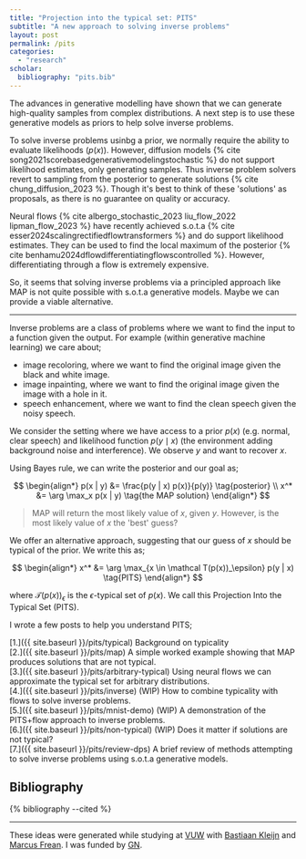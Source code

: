 ```yaml
---
title: "Projection into the typical set: PITS"
subtitle: "A new approach to solving inverse problems"
layout: post
permalink: /pits
categories: 
  - "research"
scholar:
  bibliography: "pits.bib"
---
```


The advances in generative modelling have shown that we can generate high-quality samples from complex distributions.
A next step is to use these generative models as priors to help solve inverse problems.

To solve inverse problems usinbg a prior, we normally require the ability to evaluate likelihoods ($p(x)$). However, diffusion models {% cite song2021scorebasedgenerativemodelingstochastic %} do not support likelihood estimates, only generating samples. Thus inverse problem solvers revert to sampling from the posterior to generate solutions {% cite chung_diffusion_2023 %}. Though it's best to think of these 'solutions' as proposals, as there is no guarantee on quality or accuracy.

Neural flows {% cite albergo_stochastic_2023 liu_flow_2022 lipman_flow_2023 %} have recently achieved s.o.t.a {% cite esser2024scalingrectifiedflowtransformers %} and do support likelihood estimates. They can be used to find the local maximum of the posterior {% cite benhamu2024dflowdifferentiatingflowscontrolled %}. However, differentiating through a flow is extremely expensive.

So, it seems that solving inverse problems via a principled approach like MAP is not quite possible with s.o.t.a generative models.
Maybe we can provide a viable alternative.

***

Inverse problems are a class of problems where we want to find the input to a function given the output. For example (within generative machine learning) we care about;

- image recoloring, where we want to find the original image given the black and white image.
- image inpainting, where we want to find the original image given the image with a hole in it.
- speech enhancement, where we want to find the clean speech given the noisy speech.

We consider the setting where we have access to a prior $p(x)$ (e.g. normal, clear speech) and likelihood function $p(y \mid x)$ (the environment adding background noise and interference). We observe $y$ and want to recover $x$. 

Using Bayes rule, we can write the posterior and our goal as;

$$
\begin{align*}
p(x | y) &= \frac{p(y | x) p(x)}{p(y)} \tag{posterior} \\
x^* &= \arg \max_x p(x | y) \tag{the MAP solution}
\end{align*}
$$

> MAP will return the most likely value of $x$, given $y$.
However, is the most likely value of $x$ the 'best' guess?

We offer an alternative approach, suggesting that our guess of $x$ should be typical of the prior. 
We write this as;

$$
\begin{align*}
x^* &= \arg \max_{x \in \mathcal T(p(x))_\epsilon} p(y | x) \tag{PITS}
\end{align*}
$$

where $\mathcal T(p(x))_\epsilon$ is the $\epsilon$-typical set of $p(x)$. We call this Projection Into the Typical Set (PITS).

<!-- Note: This assumes we are working in high enough dimensions that the typical set has concentrated and any sample from the prior is very likely to be typical. -->

I wrote a few posts to help you understand PITS;

[1.]({{ site.baseurl }}/pits/typical) Background on typicality \
[2.]({{ site.baseurl }}/pits/map) A simple worked example showing that MAP produces solutions that are not typical. \
[3.]({{ site.baseurl }}/pits/arbitrary-typical) Using neural flows we can approximate the typical set for arbitrary distributions. \
[4.]({{ site.baseurl }}/pits/inverse) (WIP) How to combine typicality with flows to solve inverse problems. \
[5.]({{ site.baseurl }}/pits/mnist-demo) (WIP) A demonstration of the PITS+flow approach to inverse problems. \
[6.]({{ site.baseurl }}/pits/non-typical) (WIP) Does it matter if solutions are not typical? \
[7.]({{ site.baseurl }}/pits/review-dps) A brief review of methods attempting to solve inverse problems using s.o.t.a  generative models.

<!-- 
As we saw in the background on typicality. Likelihood is not always representative of what we would see in the real world.


 -->

<!-- A main advantage of the PITS approach is that it provides a way to control the quality (/typicality) of the solutions. -->

<!-- what if the true x is not typical? -->
<!-- why not find the MAP solution and then project it into the typical set? -->

<!-- why is it a problem if my diffusion model produces samples that are not typical? -->

## Bibliography

{% bibliography --cited %}

***

These ideas were generated while studying at [VUW](https://www.wgtn.ac.nz/) with [Bastiaan Kleijn](https://people.wgtn.ac.nz/bastiaan.kleijn) and [Marcus Frean](https://people.wgtn.ac.nz/marcus.frean). I was funded by [GN](https://www.gn.com/).